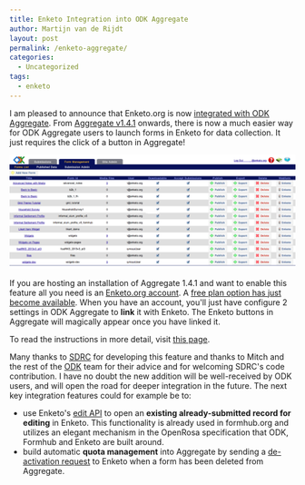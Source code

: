 ```yaml
---
title: Enketo Integration into ODK Aggregate
author: Martijn van de Rijdt
layout: post
permalink: /enketo-aggregate/
categories:
  - Uncategorized
tags:
  - enketo
---
```


I am pleased to announce that Enketo.org is now [integrated with ODK Aggregate](http://opendatakit.org/2014/02/odk-aggregate-1-4-1-with-enketo-webforms-integration-is-now-available/). From [Aggregate v1.4.1](https://code.google.com/p/opendatakit/wiki/AggregateReleaseNotes) onwards, there is now a much easier way for ODK Aggregate users to launch forms in Enketo for data collection. It just requires the click of a button in Aggregate!


![Aggregate Screenshot](../files/2014/02/enketo-aggregate.png "Aggregate Screenshot")


If you are hosting an installation of Aggregate 1.4.1 and want to enable this feature all you need is an [Enketo.org account](https://accounts.enketo.org). A [free plan option has just become available](/plan-prices-reduced/). When you have an account, you'll just have configure 2 settings in ODK Aggregate to **link** it with Enketo. The Enketo buttons in Aggregate will magically appear once you have linked it.

To read the instructions in more detail, visit [this page](https://accounts.enketo.org/support/aggregate/).

Many thanks to [SDRC](http://sdrc.co.in) for developing this feature and thanks to Mitch and the rest of the [ODK](http://opendatakit.org/) team for their advice and for welcoming SDRC's code contribution. I have no doubt the new addition will be well-received by ODK users, and will open the road for deeper integration in the future. The next key integration features could for example  be to:

* use Enketo's [edit API](http://apidocs.enketo.org/#/post-instance) to open an __existing already-submitted record for editing__ in Enketo. This functionality is already used in formhub.org and utilizes an elegant mechanism in the OpenRosa specification that ODK, Formhub and Enketo are built around.
* build automatic __quota management__ into Aggregate by sending a [de-activation request](http://apidocs.enketo.org/#/delete-survey) to Enketo when a form has been deleted from Aggregate.

